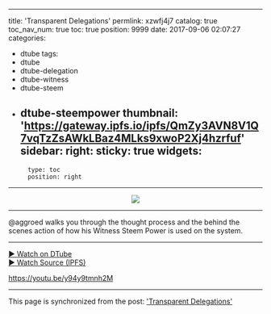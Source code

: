 
---
title: 'Transparent Delegations'
permlink: xzwfj4j7
catalog: true
toc_nav_num: true
toc: true
position: 9999
date: 2017-09-06 02:07:27
categories:
- dtube
tags:
- dtube
- dtube-delegation
- dtube-witness
- dtube-steem
- dtube-steempower
thumbnail: 'https://gateway.ipfs.io/ipfs/QmZy3AVN8V1Q7vqTzZsAWkLBaz4MLks9xwoP2Xj4hzrfuf'
sidebar:
    right:
        sticky: true
widgets:
    -
        type: toc
        position: right
---


<center><a href='https://dtube.video/#!/v/aggroed/xzwfj4j7'><img src='https://gateway.ipfs.io/ipfs/QmZy3AVN8V1Q7vqTzZsAWkLBaz4MLks9xwoP2Xj4hzrfuf'></a></center><hr>@aggroed walks you through the thought process and the behind the scenes action of how his Witness Steem Power is used on the system.<hr><a href='https://dtube.video/#!/v/aggroed/xzwfj4j7'>► Watch on DTube</a><br /><a href='https://gateway.ipfs.io/ipfs/QmTmTFibKQ84RSkWbbjMnnMVBNEs8g1AFZXs28vmB1VX79'>► Watch Source (IPFS)</a>

https://youtu.be/y94y9tmnh2M

- - -

This page is synchronized from the post: ['Transparent Delegations'](https://steemit.com/@aggroed/xzwfj4j7)
